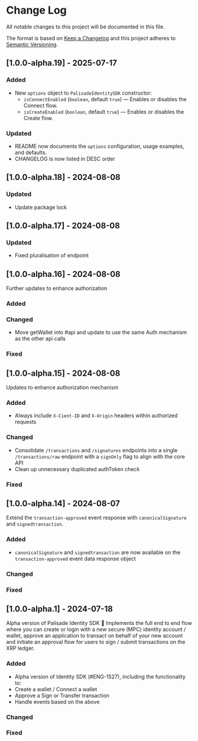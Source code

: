 # Change Log

All notable changes to this project will be documented in this file.

The format is based on [Keep a Changelog](http://keepachangelog.com/)
and this project adheres to [Semantic Versioning](http://semver.org/).

## [1.0.0-alpha.19] - 2025-07-17

### Added

- New `options` object to `PalisadeIdentitySDK` constructor:
  - `isConnectEnabled` (`boolean`, default `true`) — Enables or disables the Connect flow.
  - `isCreateEnabled` (`boolean`, default `true`) — Enables or disables the Create flow.

### Updated

- README now documents the `options` configuration, usage examples, and defaults.
- CHANGELOG is now listed in DESC order

## [1.0.0-alpha.18] - 2024-08-08

### Updated

- Update package lock

## [1.0.0-alpha.17] - 2024-08-08

### Updated

- Fixed pluralisation of endpoint

## [1.0.0-alpha.16] - 2024-08-08

Further updates to enhance authorization

### Added

### Changed

- Move getWallet into #api and update to use the same Auth mechanism as the other api calls

### Fixed

## [1.0.0-alpha.15] - 2024-08-08

Updates to enhance authorization mechanism

### Added

- Always include `X-Cient-ID` and `X-Origin` headers within authorized requests

### Changed

- Consolidate `/transactions` and `/signatures` endpoints into a single `/transactions/raw` endpoint with a `signOnly` flag to align with the core API
- Clean up unnecessary duplicated authToken check

### Fixed

## [1.0.0-alpha.14] - 2024-08-07

Extend the `transaction-approved` event response with `canonicalSignature` and `signedtransaction`.

### Added

- `canonicalSignature` and `signedtransaction` are now available on the `transaction-approved` event data response object

### Changed

### Fixed

## [1.0.0-alpha.1] - 2024-07-18

Alpha version of Palisade Identity SDK 🎉
Implements the full end to end flow where you can create or login with a new secure (MPC) identity account / wallet, approve an application to transact on behalf of your new account and initiate an approval flow for users to sign / submit transactions on the XRP ledger.

### Added

- Alpha version of Identity SDK (#ENG-1527), including the functionality to:
- Create a wallet / Connect a wallet
- Approve a Sign or Transfer transaction
- Handle events based on the above

### Changed

### Fixed
